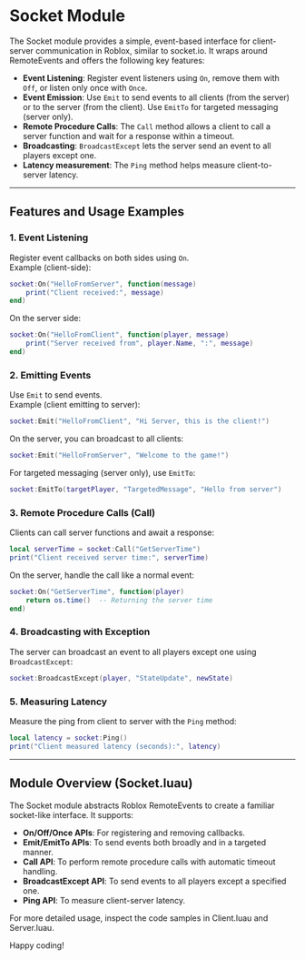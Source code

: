 # Socket Module

The Socket module provides a simple, event-based interface for client-server communication
in Roblox, similar to socket.io. It wraps around RemoteEvents and offers the following key features:

- **Event Listening**: Register event listeners using `On`, remove them with `Off`, or listen only once with `Once`.
- **Event Emission**: Use `Emit` to send events to all clients (from the server) or to the server (from the client). Use `EmitTo` for targeted messaging (server only).
- **Remote Procedure Calls**: The `Call` method allows a client to call a server function and wait for a response within a timeout.
- **Broadcasting**: `BroadcastExcept` lets the server send an event to all players except one.
- **Latency measurement**: The `Ping` method helps measure client-to-server latency.

---

## Features and Usage Examples

### 1. Event Listening

Register event callbacks on both sides using `On`.  
Example (client-side):

````lua
socket:On("HelloFromServer", function(message)
    print("Client received:", message)
end)
````

On the server side:

````lua
socket:On("HelloFromClient", function(player, message)
    print("Server received from", player.Name, ":", message)
end)
````

### 2. Emitting Events

Use `Emit` to send events.  
Example (client emitting to server):

````lua
socket:Emit("HelloFromClient", "Hi Server, this is the client!")
````

On the server, you can broadcast to all clients:

````lua
socket:Emit("HelloFromServer", "Welcome to the game!")
````

For targeted messaging (server only), use `EmitTo`:

````lua
socket:EmitTo(targetPlayer, "TargetedMessage", "Hello from server")
````

### 3. Remote Procedure Calls (Call)

Clients can call server functions and await a response:

````lua
local serverTime = socket:Call("GetServerTime")
print("Client received server time:", serverTime)
````

On the server, handle the call like a normal event:

````lua
socket:On("GetServerTime", function(player)
    return os.time()  -- Returning the server time
end)
````

### 4. Broadcasting with Exception

The server can broadcast an event to all players except one using `BroadcastExcept`:

````lua
socket:BroadcastExcept(player, "StateUpdate", newState)
````

### 5. Measuring Latency

Measure the ping from client to server with the `Ping` method:

````lua
local latency = socket:Ping()
print("Client measured latency (seconds):", latency)
````

---

## Module Overview (Socket.luau)

The Socket module abstracts Roblox RemoteEvents to create a familiar socket-like interface.
It supports:

- **On/Off/Once APIs**: For registering and removing callbacks.
- **Emit/EmitTo APIs**: To send events both broadly and in a targeted manner.
- **Call API**: To perform remote procedure calls with automatic timeout handling.
- **BroadcastExcept API**: To send events to all players except a specified one.
- **Ping API**: To measure client-server latency.

For more detailed usage, inspect the code samples in Client.luau and Server.luau.

Happy coding!
